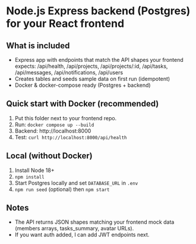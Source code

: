 # Node.js Express backend (Postgres) for your React frontend

## What is included
- Express app with endpoints that match the API shapes your frontend expects:
  /api/health, /api/projects, /api/projects/:id, /api/tasks, /api/messages, /api/notifications, /api/users
- Creates tables and seeds sample data on first run (idempotent)
- Docker & docker-compose ready (Postgres + backend)

## Quick start with Docker (recommended)
1. Put this folder next to your frontend repo.
2. Run: `docker compose up --build`
3. Backend: http://localhost:8000
4. Test: `curl http://localhost:8000/api/health`

## Local (without Docker)
1. Install Node 18+
2. `npm install`
3. Start Postgres locally and set `DATABASE_URL` in `.env`
4. `npm run seed` (optional) then `npm start`

## Notes
- The API returns JSON shapes matching your frontend mock data (members arrays, tasks_summary, avatar URLs).
- If you want auth added, I can add JWT endpoints next.